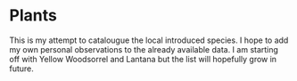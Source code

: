 # Plants
This is my attempt to catalougue the local introduced species.
I hope to add my own personal observations to the already available data.
I am starting off with Yellow Woodsorrel and Lantana but the list will hopefully grow in future.

